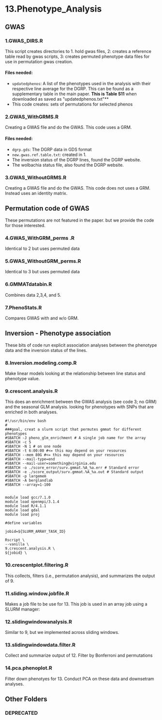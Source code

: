 # 13.Phenotype_Analysis

## GWAS

### 1.GWAS_DIRS.R
This script creates directories to 1. hold gwas files, 2: creates a reference table read by gwas scripts, 3: creates permuted phenotype data files for use in permutation gwas creation. 

#### Files needed:
* `updatedphenos`: A list of the phenotypes used in the analysis with their respective line average for the DGRP. This can be found as a supplementary table in the main paper. **This is Table S11** when downloaded as saved as "updatedphenos.txt"**
* This code creates: sets of permutations for selected phenos

### 2.GWAS_WithGRMS.R
Creating a GWAS file and do the GWAS. This code uses a GRM.

#### Files needed:
* `dgrp.gds`: The DGRP data in GDS format
* `new.gwas.ref.table.txt`: created in 1.
* The inversion status of the DGRP lines, found the DGRP website. 
* The wolbachia status file, also found the DGRP website. 

### 3.GWAS_WithoutGRMS.R
Creating a GWAS file and do the GWAS. This code does not uses a GRM. Instead uses an identity matrix. 

## Permutation code of GWAS
These permutations are not featured in the paper. but we provide the code for those interested.

### 4.GWAS_WithGRM_perms .R
Identical to 2 but uses permuted data

### 5.GWAS_WithoutGRM_perms.R
Identical to 3 but uses permuted data

### 6.GMMATdatabin.R
Combines data 2,3,4, and 5.

### 7.PhenoStats.R
Compares GWAS with and w/o GRM.

## Inversion - Phenotype association
These bits of code run explicit association analyses between the phenotype data and the inversion status of the lines. 

### 8.Inversion.modeling.comp.R
Make linear models looking at the relationship between line status and phenotype value.

### 9.crescent.analysis.R
This does an enrichment between the GWAS analysis (see code 3; no GRM) and the seasonal GLM analysis. looking for phenotypes with SNPs that are enriched in both analyses. 

```
#!/usr/bin/env bash
#
###goal, creat a slurm script that permutes gmmat for different phenotypes
#SBATCH -J pheno_glm_enrichment # A single job name for the array
#SBATCH -c 5
#SBATCH -N 1 # on one node
#SBATCH -t 6:00:00 #<= this may depend on your resources
#SBATCH --mem 80G #<= this may depend on your resources
#SBATCH --mail-type=end
#SBATCH --mail-user=something@virginia.edu
#SBATCH -o ./score_error/surv.gmmat.%A_%a.err # Standard error
#SBATCH -e ./score_output/surv.gmmat.%A_%a.out # Standard output
#SBATCH -p largemem
#SBATCH -A berglandlab
#SBATCH --array=1-100


module load gcc/7.1.0
module load openmpi/3.1.4
module load R/4.1.1
module load gdal
module load proj

#define variables

jobid=${SLURM_ARRAY_TASK_ID}

Rscript \
--vanilla \
9.crescent.analysis.R \
${jobid} \
```

### 10.crescentplot.filtering.R
This collects, filters (i.e., permutation analysis), and summarizes the output of 9.

### 11.sliding.window.jobfile.R
Makes a job file to be use for 13. This job is used in an array job using a SLURM manager:

### 12.slidingwindowanalysis.R
Similar to 9, but we implemented across sliding windows.

### 13.slidingwindowdata.filter.R
Collect and summarize output of 12. Filter by Bonferroni and permutations

### 14.pca.phenoplot.R
Filter down phenotyes for 13. Conduct PCA on these data and downsetram analyses.

## Other Folders

### DEPRECATED

